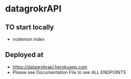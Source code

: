 # datagrokrAPI

## TO start locally 
  * nodemon index
## Deployed at
  * https://datagrokrapi.herokuapp.com
  * Please see Documentation File to see ALL ENDPOINTS
